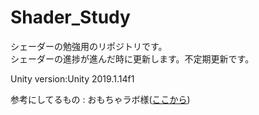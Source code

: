 # Shader_Study

シェーダーの勉強用のリポジトリです。  
シェーダーの進捗が進んだ時に更新します。不定期更新です。  
  
Unity version:Unity 2019.1.14f1

参考にしてるもの : おもちゃラボ様([ここから](http://nn-hokuson.hatenablog.com/archive/category/%E3%82%B7%E3%82%A7%E3%83%BC%E3%83%80))
